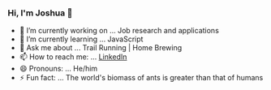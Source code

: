 ### Hi, I'm Joshua 👋

- 🔭 I’m currently working on ... Job research and applications 
- 🌱 I’m currently learning ... JavaScript
- 💬 Ask me about ... Trail Running | Home Brewing
- 📫 How to reach me: ... [LinkedIn](https://www.linkedin.com/in/carey-joshua/)
- 😄 Pronouns: ... He/him
- ⚡ Fun fact: ... The world's biomass of ants is greater than that of humans 

